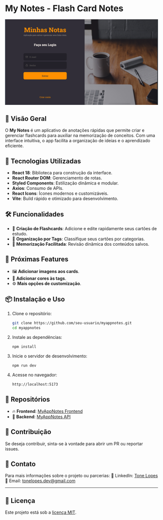 # My Notes - Flash Card Notes

![App Screenshot](/public/print-banner.png)

## 📌 Visão Geral

O **My Notes** é um aplicativo de anotações rápidas que permite criar e gerenciar flashcards para auxiliar na memorização de conceitos. Com uma interface intuitiva, o app facilita a organização de ideias e o aprendizado eficiente.

## 🚀 Tecnologias Utilizadas

- **React 18**: Biblioteca para construção da interface.
- **React Router DOM**: Gerenciamento de rotas.
- **Styled Components**: Estilização dinâmica e modular.
- **Axios**: Consumo de APIs.
- **React Icons**: Ícones modernos e customizáveis.
- **Vite**: Build rápido e otimizado para desenvolvimento.

## 🛠️ Funcionalidades

- 📌 **Criação de Flashcards**: Adicione e edite rapidamente seus cartões de estudo.
- 📁 **Organização por Tags**: Classifique seus cartões por categorias.
- 🔄 **Memorização Facilitada**: Revisão dinâmica dos conteúdos salvos.

## 📌 Próximas Features

- 🖼️ **Adicionar imagens aos cards**.
- 🎨 **Adicionar cores às tags**.
- ⚙️ **Mais opções de customização**.

## 📦 Instalação e Uso

1. Clone o repositório:

   ```bash
   git clone https://github.com/seu-usuario/myappnotes.git
   cd myappnotes
   ```

2. Instale as dependências:

   ```bash
   npm install
   ```

3. Inicie o servidor de desenvolvimento:

   ```bash
   npm run dev
   ```

4. Acesse no navegador:
   ```bash
   http://localhost:5173
   ```

## 🔗 Repositórios

- 🔥 **Frontend**: [MyAppNotes Frontend](https://github.com/tonelopes-dev/frontend-api-my-notes)
- 🚀 **Backend**: [MyAppNotes API](https://github.com/tonelopes-dev/backend-api-my-notes)


## 🤝 Contribuição

Se deseja contribuir, sinta-se à vontade para abrir um PR ou reportar issues.

## 📩 Contato

Para mais informações sobre o projeto ou parcerias:
📌 LinkedIn: [Tone Lopes](https://www.linkedin.com/in/seuperfil)
📧 Email: [tonelopes.dev@gmail.com](mailto:tonelopes.dev@gmail.com)

---

## 📝 Licença

Este projeto está sob a [licença MIT](LICENSE).
